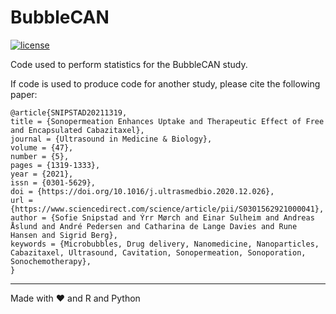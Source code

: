 # BubbleCAN
[![license](https://img.shields.io/github/license/DAVFoundation/captain-n3m0.svg?style=flat-square)](https://github.com/DAVFoundation/captain-n3m0/blob/master/LICENSE)

Code used to perform statistics for the BubbleCAN study.

If code is used to produce code for another study, please cite the following paper:

```
@article{SNIPSTAD20211319,
title = {Sonopermeation Enhances Uptake and Therapeutic Effect of Free and Encapsulated Cabazitaxel},
journal = {Ultrasound in Medicine & Biology},
volume = {47},
number = {5},
pages = {1319-1333},
year = {2021},
issn = {0301-5629},
doi = {https://doi.org/10.1016/j.ultrasmedbio.2020.12.026},
url = {https://www.sciencedirect.com/science/article/pii/S0301562921000041},
author = {Sofie Snipstad and Ýrr Mørch and Einar Sulheim and Andreas Åslund and André Pedersen and Catharina de Lange Davies and Rune Hansen and Sigrid Berg},
keywords = {Microbubbles, Drug delivery, Nanomedicine, Nanoparticles, Cabazitaxel, Ultrasound, Cavitation, Sonopermeation, Sonoporation, Sonochemotherapy},
}
```

------

Made with :heart: and R and Python
